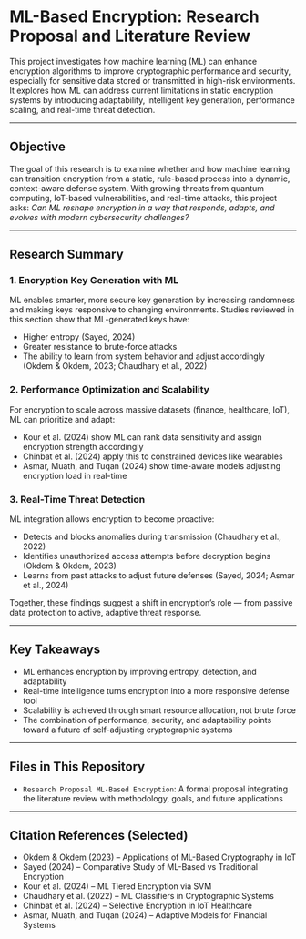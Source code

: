 # ML-Based Encryption: Research Proposal and Literature Review

This project investigates how machine learning (ML) can enhance encryption algorithms to improve cryptographic performance and security, especially for sensitive data stored or transmitted in high-risk environments. It explores how ML can address current limitations in static encryption systems by introducing adaptability, intelligent key generation, performance scaling, and real-time threat detection.

---

## Objective

The goal of this research is to examine whether and how machine learning can transition encryption from a static, rule-based process into a dynamic, context-aware defense system. With growing threats from quantum computing, IoT-based vulnerabilities, and real-time attacks, this project asks: *Can ML reshape encryption in a way that responds, adapts, and evolves with modern cybersecurity challenges?*

---

## Research Summary

### 1. Encryption Key Generation with ML

ML enables smarter, more secure key generation by increasing randomness and making keys responsive to changing environments. Studies reviewed in this section show that ML-generated keys have:
- Higher entropy (Sayed, 2024)
- Greater resistance to brute-force attacks
- The ability to learn from system behavior and adjust accordingly (Okdem & Okdem, 2023; Chaudhary et al., 2022)

### 2. Performance Optimization and Scalability

For encryption to scale across massive datasets (finance, healthcare, IoT), ML can prioritize and adapt:
- Kour et al. (2024) show ML can rank data sensitivity and assign encryption strength accordingly
- Chinbat et al. (2024) apply this to constrained devices like wearables
- Asmar, Muath, and Tuqan (2024) show time-aware models adjusting encryption load in real-time

### 3. Real-Time Threat Detection

ML integration allows encryption to become proactive:
- Detects and blocks anomalies during transmission (Chaudhary et al., 2022)
- Identifies unauthorized access attempts before decryption begins (Okdem & Okdem, 2023)
- Learns from past attacks to adjust future defenses (Sayed, 2024; Asmar et al., 2024)

Together, these findings suggest a shift in encryption’s role — from passive data protection to active, adaptive threat response.

---

## Key Takeaways

- ML enhances encryption by improving entropy, detection, and adaptability
- Real-time intelligence turns encryption into a more responsive defense tool
- Scalability is achieved through smart resource allocation, not brute force
- The combination of performance, security, and adaptability points toward a future of self-adjusting cryptographic systems

---

## Files in This Repository

- `Research Proposal ML-Based Encryption`: A formal proposal integrating the literature review with methodology, goals, and future applications

---

## Citation References (Selected)

- Okdem & Okdem (2023) – Applications of ML-Based Cryptography in IoT  
- Sayed (2024) – Comparative Study of ML-Based vs Traditional Encryption  
- Kour et al. (2024) – ML Tiered Encryption via SVM  
- Chaudhary et al. (2022) – ML Classifiers in Cryptographic Systems  
- Chinbat et al. (2024) – Selective Encryption in IoT Healthcare  
- Asmar, Muath, and Tuqan (2024) – Adaptive Models for Financial Systems


